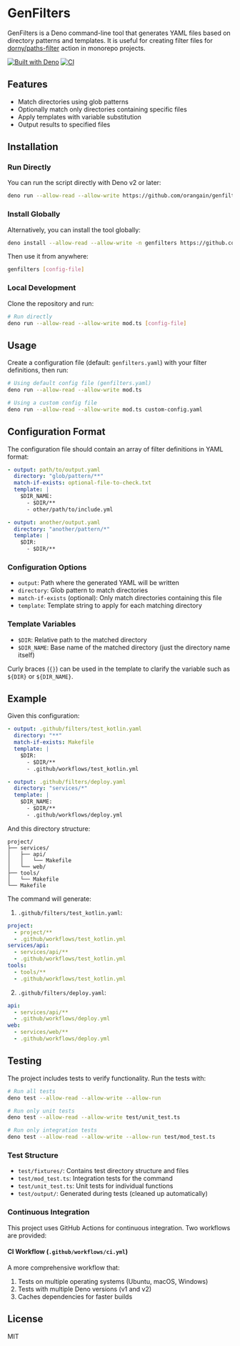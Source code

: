 # GenFilters

GenFilters is a Deno command-line tool that generates YAML files based on
directory patterns and templates. It is useful for creating filter files for
[dorny/paths-filter](https://github.com/dorny/paths-filter) action in monorepo
projects.

[![Built with Deno](https://img.shields.io/badge/built%20with-deno-brightgreen.svg)](https://deno.land/)
[![CI](https://github.com/orangain/genfilters/actions/workflows/ci.yml/badge.svg)](https://github.com/orangain/genfilters/actions/workflows/ci.yml)

## Features

- Match directories using glob patterns
- Optionally match only directories containing specific files
- Apply templates with variable substitution
- Output results to specified files

## Installation

### Run Directly

You can run the script directly with Deno v2 or later:

```bash
deno run --allow-read --allow-write https://github.com/orangain/genfilters/raw/refs/heads/main/mod.ts [config-file]
```

### Install Globally

Alternatively, you can install the tool globally:

```bash
deno install --allow-read --allow-write -n genfilters https://github.com/orangain/genfilters/raw/refs/heads/main/mod.ts
```

Then use it from anywhere:

```bash
genfilters [config-file]
```

### Local Development

Clone the repository and run:

```bash
# Run directly
deno run --allow-read --allow-write mod.ts [config-file]
```

## Usage

Create a configuration file (default: `genfilters.yaml`) with your filter
definitions, then run:

```bash
# Using default config file (genfilters.yaml)
deno run --allow-read --allow-write mod.ts

# Using a custom config file
deno run --allow-read --allow-write mod.ts custom-config.yaml
```

## Configuration Format

The configuration file should contain an array of filter definitions in YAML
format:

```yaml
- output: path/to/output.yaml
  directory: "glob/pattern/**"
  match-if-exists: optional-file-to-check.txt
  template: |
    $DIR_NAME:
      - $DIR/**
      - other/path/to/include.yml

- output: another/output.yaml
  directory: "another/pattern/*"
  template: |
    $DIR:
      - $DIR/**
```

### Configuration Options

- `output`: Path where the generated YAML will be written
- `directory`: Glob pattern to match directories
- `match-if-exists` (optional): Only match directories containing this file
- `template`: Template string to apply for each matching directory

### Template Variables

- `$DIR`: Relative path to the matched directory
- `$DIR_NAME`: Base name of the matched directory (just the directory name
  itself)

Curly braces (`{}`) can be used in the template to clarify the variable such as
`${DIR}` or `${DIR_NAME}`.

## Example

Given this configuration:

```yaml
- output: .github/filters/test_kotlin.yaml
  directory: "**"
  match-if-exists: Makefile
  template: |
    $DIR:
      - $DIR/**
      - .github/workflows/test_kotlin.yml

- output: .github/filters/deploy.yaml
  directory: "services/*"
  template: |
    $DIR_NAME:
      - $DIR/**
      - .github/workflows/deploy.yml
```

And this directory structure:

```
project/
├── services/
│   ├── api/
│   │   └── Makefile
│   └── web/
├── tools/
│   └── Makefile
└── Makefile
```

The command will generate:

1. `.github/filters/test_kotlin.yaml`:

```yaml
project:
  - project/**
  - .github/workflows/test_kotlin.yml
services/api:
  - services/api/**
  - .github/workflows/test_kotlin.yml
tools:
  - tools/**
  - .github/workflows/test_kotlin.yml
```

2. `.github/filters/deploy.yaml`:

```yaml
api:
  - services/api/**
  - .github/workflows/deploy.yml
web:
  - services/web/**
  - .github/workflows/deploy.yml
```

## Testing

The project includes tests to verify functionality. Run the tests with:

```bash
# Run all tests
deno test --allow-read --allow-write --allow-run

# Run only unit tests
deno test --allow-read --allow-write test/unit_test.ts

# Run only integration tests
deno test --allow-read --allow-write --allow-run test/mod_test.ts
```

### Test Structure

- `test/fixtures/`: Contains test directory structure and files
- `test/mod_test.ts`: Integration tests for the command
- `test/unit_test.ts`: Unit tests for individual functions
- `test/output/`: Generated during tests (cleaned up automatically)

### Continuous Integration

This project uses GitHub Actions for continuous integration. Two workflows are
provided:

#### CI Workflow (`.github/workflows/ci.yml`)

A more comprehensive workflow that:

1. Tests on multiple operating systems (Ubuntu, macOS, Windows)
2. Tests with multiple Deno versions (v1 and v2)
3. Caches dependencies for faster builds

## License

MIT
